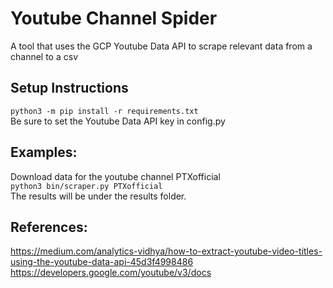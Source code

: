 # Youtube Channel Spider
A tool that uses the GCP Youtube Data API to scrape relevant data from a channel to a csv

## Setup Instructions
`python3 -m pip install -r requirements.txt`  
Be sure to set the Youtube Data API key in config.py

## Examples:
Download data for the youtube channel PTXofficial  
`python3 bin/scraper.py PTXofficial`  
The results will be under the results folder.  

## References:
https://medium.com/analytics-vidhya/how-to-extract-youtube-video-titles-using-the-youtube-data-api-45d3f4998486  
https://developers.google.com/youtube/v3/docs
